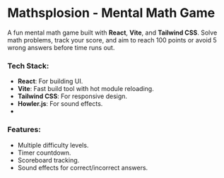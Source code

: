 # Mathsplosion - Mental Math Game

A fun mental math game built with **React**, **Vite**, and **Tailwind CSS**. Solve math problems, track your score, and aim to reach 100 points or avoid 5 wrong answers before time runs out.

### Tech Stack:
- **React**: For building UI.
- **Vite**: Fast build tool with hot module reloading.
- **Tailwind CSS**: For responsive design.
- **Howler.js**: For sound effects.
- 
### Features:
- Multiple difficulty levels.
- Timer countdown.
- Scoreboard tracking.
- Sound effects for correct/incorrect answers.
